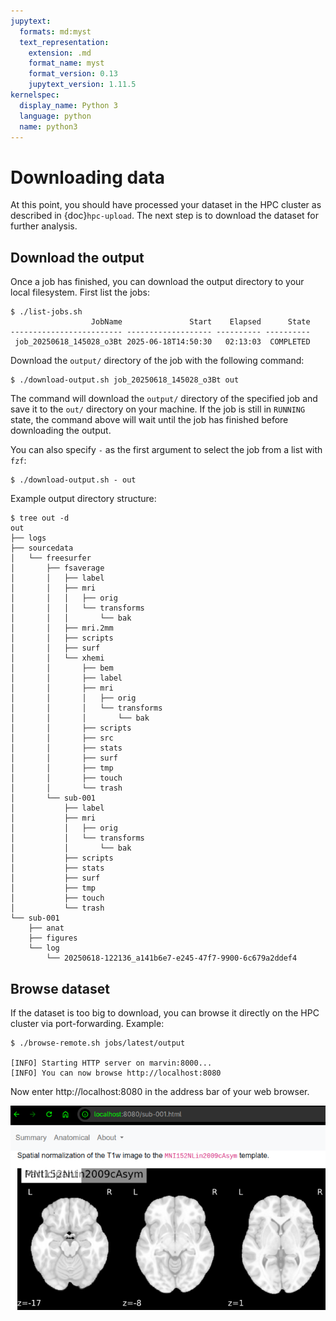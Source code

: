 ```yaml
---
jupytext:
  formats: md:myst
  text_representation:
    extension: .md
    format_name: myst
    format_version: 0.13
    jupytext_version: 1.11.5
kernelspec:
  display_name: Python 3
  language: python
  name: python3
---
```


# Downloading data

At this point, you should have processed your dataset
in the HPC cluster as described in
{doc}`hpc-upload`.
The next step is to download the dataset for further analysis.

## Download the output

Once a job has finished, you can download the output directory to your local
filesystem.
First list the jobs:

```console
$ ./list-jobs.sh
                  JobName               Start    Elapsed      State
------------------------- ------------------- ---------- ----------
 job_20250618_145028_o3Bt 2025-06-18T14:50:30   02:13:03  COMPLETED
```

Download the `output/` directory of the job with the following command:

```console
$ ./download-output.sh job_20250618_145028_o3Bt out
```

The command will download the `output/` directory of the specified job and save
it to the `out/` directory on your machine.
If the job is still in `RUNNING` state, the command above will wait until the
job has finished before downloading the output.

You can also specify `-` as the first argument to select the job from a list
with `fzf`:

```console
$ ./download-output.sh - out
```

Example output directory structure:

```console
$ tree out -d
out
├── logs
├── sourcedata
│   └── freesurfer
│       ├── fsaverage
│       │   ├── label
│       │   ├── mri
│       │   │   ├── orig
│       │   │   └── transforms
│       │   │       └── bak
│       │   ├── mri.2mm
│       │   ├── scripts
│       │   ├── surf
│       │   └── xhemi
│       │       ├── bem
│       │       ├── label
│       │       ├── mri
│       │       │   ├── orig
│       │       │   └── transforms
│       │       │       └── bak
│       │       ├── scripts
│       │       ├── src
│       │       ├── stats
│       │       ├── surf
│       │       ├── tmp
│       │       ├── touch
│       │       └── trash
│       └── sub-001
│           ├── label
│           ├── mri
│           │   ├── orig
│           │   └── transforms
│           │       └── bak
│           ├── scripts
│           ├── stats
│           ├── surf
│           ├── tmp
│           ├── touch
│           └── trash
└── sub-001
    ├── anat
    ├── figures
    └── log
        └── 20250618-122136_a141b6e7-e245-47f7-9900-6c679a2ddef4
```

## Browse dataset

If the dataset is too big to download, you can browse it directly on the HPC
cluster via port-forwarding. Example:

```console
$ ./browse-remote.sh jobs/latest/output

[INFO] Starting HTTP server on marvin:8000...
[INFO] You can now browse http://localhost:8080
```

Now enter http://localhost:8080 in the address bar of your web browser.

![Example browsing session with port-forwarding](./images/browsing-example.png)
